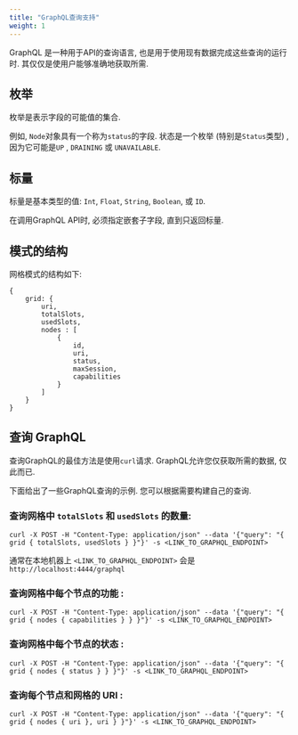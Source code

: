 ```yaml
---
title: "GraphQL查询支持"
weight: 1
---
```

 

GraphQL 是一种用于API的查询语言, 也是用于使用现有数据完成这些查询的运行时. 其仅仅是使用户能够准确地获取所需. 

## 枚举
枚举是表示字段的可能值的集合.

例如, `Node`对象具有一个称为`status`的字段. 状态是一个枚举 (特别是`Status`类型) , 因为它可能是`UP` , `DRAINING` 或 `UNAVAILABLE`.

## 标量
标量是基本类型的值: `Int`, `Float`, `String`, `Boolean`, 或 `ID`.

在调用GraphQL API时, 必须指定嵌套子字段, 直到只返回标量.


## 模式的结构
网格模式的结构如下:

```shell
{
    grid: {
        uri,
        totalSlots,
        usedSlots,
        nodes : [
            {
                id,
                uri,
                status,
                maxSession,
                capabilities
            }
        ]
    }
}
```

## 查询 GraphQL

查询GraphQL的最佳方法是使用`curl`请求. GraphQL允许您仅获取所需的数据, 仅此而已. 

下面给出了一些GraphQL查询的示例. 您可以根据需要构建自己的查询. 

### 查询网格中 `totalSlots` 和 `usedSlots` 的数量:

```shell
curl -X POST -H "Content-Type: application/json" --data '{"query": "{ grid { totalSlots, usedSlots } }"}' -s <LINK_TO_GRAPHQL_ENDPOINT>
```

通常在本地机器上 `<LINK_TO_GRAPHQL_ENDPOINT>` 会是 `http://localhost:4444/graphql`

### 查询网格中每个节点的功能 :

```shell
curl -X POST -H "Content-Type: application/json" --data '{"query": "{ grid { nodes { capabilities } } }"}' -s <LINK_TO_GRAPHQL_ENDPOINT>
```

### 查询网格中每个节点的状态 :

```shell
curl -X POST -H "Content-Type: application/json" --data '{"query": "{ grid { nodes { status } } }"}' -s <LINK_TO_GRAPHQL_ENDPOINT>
```

### 查询每个节点和网格的 URI :

```shell
curl -X POST -H "Content-Type: application/json" --data '{"query": "{ grid { nodes { uri }, uri } }"}' -s <LINK_TO_GRAPHQL_ENDPOINT>
```
